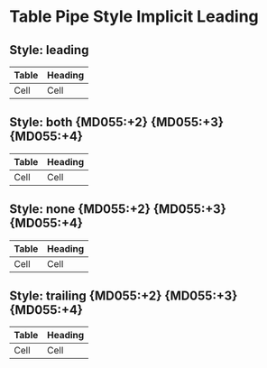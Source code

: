 # Table Pipe Style Implicit Leading

## Style: leading

| Table | Heading
| ----- | -------
| Cell  | Cell

## Style: both {MD055:+2} {MD055:+3} {MD055:+4}

| Table | Heading |
| ----- | ------- |
| Cell  | Cell    |

## Style: none {MD055:+2} {MD055:+3} {MD055:+4}

Table | Heading
----- | -------
Cell  | Cell

## Style: trailing {MD055:+2} {MD055:+3} {MD055:+4}

Table | Heading |
----- | ------- |
Cell  | Cell    |
